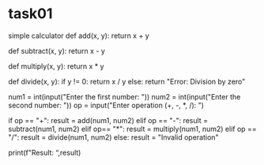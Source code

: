# task01
simple calculator
def add(x, y):
    return x + y

def subtract(x, y):
    return x - y

def multiply(x, y):
    return x * y

def divide(x, y):
    if y != 0:
        return x / y
    else:
        return "Error: Division by zero"

num1 = int(input("Enter the first number: "))
num2 = int(input("Enter the second number: "))
op = input("Enter operation (+, -, *, /): ")


if op == "+":
    result = add(num1, num2)
elif op == "-":
    result = subtract(num1, num2)
elif op== "*":
    result = multiply(num1, num2)
elif op == "/":
    result = divide(num1, num2)
else:
    result = "Invalid operation"


print(f"Result:  “,result)



